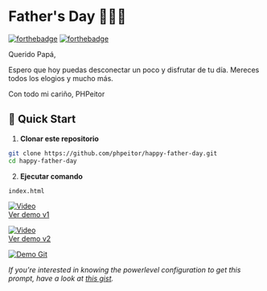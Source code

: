 # Father's Day 👔👨‍👧
[![forthebadge](http://forthebadge.com/images/badges/made-with-css.svg)](https://www.linkedin.com/in/drphp/)
[![forthebadge](http://forthebadge.com/images/badges/built-with-love.svg)](https://www.linkedin.com/in/drphp/)

Querido Papá,

Espero que hoy puedas desconectar un poco y disfrutar de tu día. Mereces todos los elogios y mucho más.

Con todo mi cariño, PHPeitor

## 🚀 Quick Start

1. **Clonar este repositorio**
```bash
git clone https://github.com/phpeitor/happy-father-day.git
cd happy-father-day
```
2. **Ejecutar comando**
```bash
index.html
```

[![Video](https://img.youtube.com/vi/WhY9uj90Uxw/0.jpg)](https://www.youtube.com/watch?v=WhY9uj90Uxw)  
[Ver demo v1](https://www.youtube.com/watch?v=WhY9uj90Uxw)

[![Video](https://img.youtube.com/vi/WhY9uj90Uxw/0.jpg)](https://www.youtube.com/watch?v=WhY9uj90Uxw)  
[Ver demo v2](https://www.youtube.com/watch?v=WhY9uj90Uxw)

<a href="#" target="_self" style="pointer-events: none;">
  <img src="https://wiesseconsultores.com/demo.gif" alt="Demo Git">
</a>

*If you're interested in knowing the powerlevel configuration to get this prompt, have a look at [this gist](https://github.com/phpeitor/).*
